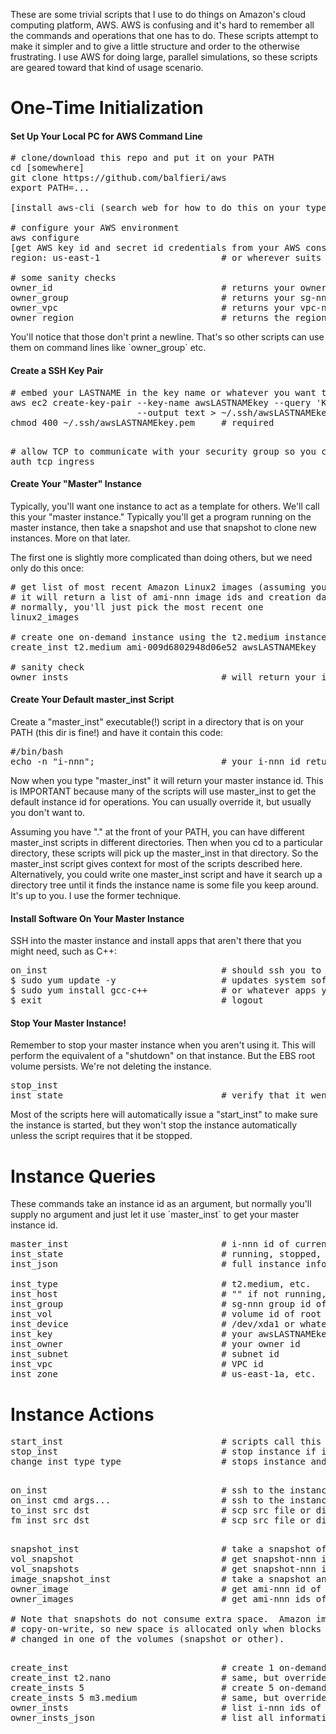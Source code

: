 <p>
These are some trivial scripts that I use to do things on Amazon's cloud computing
platform, AWS.  AWS is confusing and it's hard to remember all the commands and operations that one
has to do.  These scripts attempt to make it simpler and to give a little structure and order
to the otherwise frustrating.  I use AWS for doing large, parallel simulations, so these scripts are
geared toward that kind of usage scenario.  
</p>

<h1>One-Time Initialization</h1>

<h4>Set Up Your Local PC for AWS Command Line</h4>

<pre>
# clone/download this repo and put it on your PATH
cd [somewhere]
git clone https://github.com/balfieri/aws
export PATH=...

[install aws-cli (search web for how to do this on your type of PC)]

# configure your AWS environment
aws configure                           
[get AWS key id and secret id credentials from your AWS console and type them in when prompted]
region: us-east-1                       # or wherever suits you

# some sanity checks
owner_id                                # returns your owner (account) id (an integer)
owner_group                             # returns your sg-nnn security group id
owner_vpc                               # returns your vpc-nnn VPC id
owner_region                            # returns the region you specified above
</pre>

<p>You'll notice that those don't print a newline.  That's so other scripts can use them on command lines like `owner_group` etc.</p>

<h4>Create a SSH Key Pair</h4>

<p>
<pre>
# embed your LASTNAME in the key name or whatever you want to call it to make it unique
aws ec2 create-key-pair --key-name awsLASTNAMEkey --query 'KeyMaterial' \
                        --output text > ~/.ssh/awsLASTNAMEkey.pem
chmod 400 ~/.ssh/awsLASTNAMEkey.pem     # required

</pre>

<pre>
# allow TCP to communicate with your security group so you can ssh in etc.
auth_tcp_ingress
</pre>

<h4>Create Your "Master" Instance</h4>

<p>
Typically, you'll want one instance to act as a template for others.  We'll call this your "master instance."
Typically you'll get a program running on the master instance, then take a snapshot and use that snapshot to clone new instances.
More on that later.
</p>

<p>
The first one is slightly more complicated than doing others, but we need only do this once:
</p>

<pre>
# get list of most recent Amazon Linux2 images (assuming you want to run that)
# it will return a list of ami-nnn image ids and creation dates
# normally, you'll just pick the most recent one
linux2_images

# create one on-demand instance using the t2.medium instance type for starters
create_inst t2.medium ami-009d6802948d06e52 awsLASTNAMEkey

# sanity check
owner_insts                             # will return your i-nnn instance id
</pre>

<h4>Create Your Default master_inst Script</h4>

<p>
Create a "master_inst" executable(!) script in a directory that is on your PATH (this dir is fine!) and have it contain this code:</p>

<pre>
#/bin/bash
echo -n "i-nnn";                        # your i-nnn id returned by owner-insts
</pre>

<p>
Now when you type "master_inst" it will return your master instance id.
This is IMPORTANT because many of the scripts will use master_inst to get the
default instance id for operations.  You can usually override it, but usually you don't want to.
</p>

<p>
Assuming you have "." at the front of your PATH, you can have different master_inst scripts in different directories.
Then when you cd to a particular directory, these scripts will pick up the master_inst in that directory.
So the master_inst script gives context for most of the scripts described here.  Alternatively, you could write
one master_inst script and have it search up a directory tree until it finds the instance name is some
file you keep around.  It's up to you.  I use the former technique.
</p>

<h4>Install Software On Your Master Instance</h4>

<p>
SSH into the master instance and install apps that aren't there that you might need, such as C++:
</p>

<pre>
on_inst                                 # should ssh you to your master instance
$ sudo yum update -y                    # updates system software
$ sudo yum install gcc-c++              # or whatever apps you want
$ exit                                  # logout
</pre>

<h4>Stop Your Master Instance!</h4>

<p>Remember to stop your master instance when you aren't using it.  This will perform the
equivalent of a "shutdown" on that instance.  But the EBS root volume persists.  We're not
deleting the instance.</p>

<pre>
stop_inst
inst_state                              # verify that it went into the "stopping" state
</pre>

<p>
Most of the scripts here will automatically issue a "start_inst" to make sure the instance is
started, but they won't stop the instance automatically unless the script requires that
it be stopped.</p>

<h1>Instance Queries</h1>

<p>
These commands take an instance id as an argument, but normally you'll supply no argument and
just let it use `master_inst` to get your master instance id.</p>

<pre>
master_inst                             # i-nnn id of current master instance
inst_state                              # running, stopped, etc.
inst_json                               # full instance info in JSON format
 
inst_type                               # t2.medium, etc.
inst_host                               # "" if not running, else the hostname it's running on
inst_group                              # sg-nnn group id of instance
inst_vol                                # volume id of root EBS root volume
inst_device                             # /dev/xda1 or whatever root mount point
inst_key                                # your awsLASTNAMEkey name
inst_owner                              # your owner id
inst_subnet                             # subnet id
inst_vpc                                # VPC id
inst_zone                               # us-east-1a, etc.
</pre>

<h1>Instance Actions</h1>

<p></p>
<pre>
start_inst                              # scripts call this automatically, so don't need to manually
stop_inst                               # stop instance if it's running
change_inst_type type                   # stops instance and changes its type (t2.medium, etc.)
</pre>

<pre>

on_inst                                 # ssh to the instance
on_inst cmd args...                     # ssh to the instance and run "cmd args..."
to_inst src dst                         # scp src file or directory from this PC to dst on the instance
fm_inst src dst                         # scp src file or directory from instance to dst on this PC
</pre>

<pre>

snapshot_inst                           # take a snapshot of the instance's root volume (for backups)
vol_snapshot                            # get snapshot-nnn id of most recent snapshot for instance's root volume
vol_snapshots                           # get snapshot-nnn ids of all snapshots for instance's root volume
image_snapshot_inst                     # take a snapshot and create an ami-nnn launchable image from it 
owner_image                             # get ami-nnn id of most recently created image
owner_images                            # get ami-nnn ids of all created images

# Note that snapshots do not consume extra space.  Amazon implements them using 
# copy-on-write, so new space is allocated only when blocks are 
# changed in one of the volumes (snapshot or other).

</pre>

<p>
<p>
<pre>
create_inst                             # create 1 on-demand instance using master instance type, etc.
create_inst t2.nano                     # same, but override instance type
create_insts 5                          # create 5 on-demand instances
create_insts 5 m3.medium                # same, but override instance type
owner_insts                             # list i-nnn ids of all instances
owner_insts_json                        # list all information for all instances in JSON format
